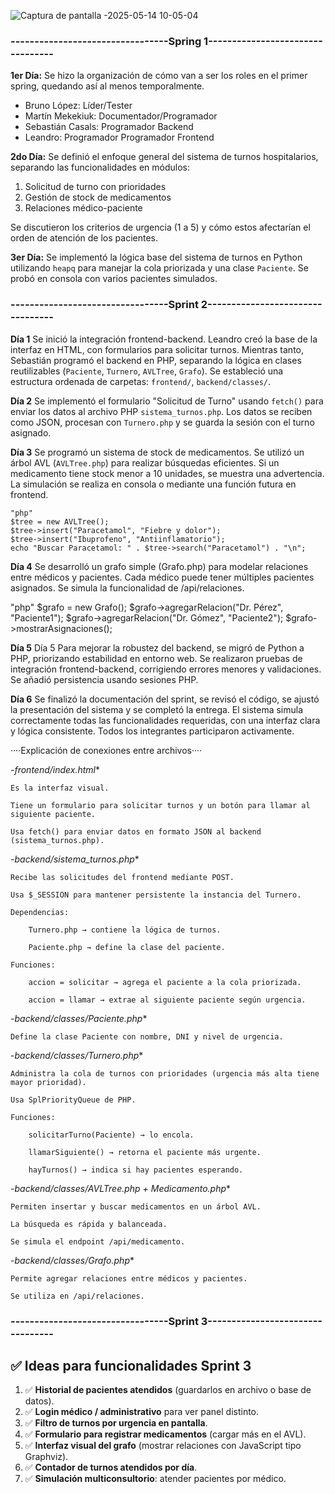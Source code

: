 ![Captura de pantalla -2025-05-14 10-05-04](https://github.com/user-attachments/assets/ee9c5681-c9ab-4113-9b14-7d0443ed177f)

### ---------------------------------Spring 1---------------------------------

**1er Día:**
Se hizo la organización de cómo van a ser los roles en el primer spring, quedando así al menos temporalmente.

* Bruno López: Líder/Tester
* Martín Mekekiuk: Documentador/Programador
* Sebastián Casals: Programador Backend
* Leandro: Programador Programador Frontend

**2do Día:**
Se definió el enfoque general del sistema de turnos hospitalarios, separando las funcionalidades en módulos:

1. Solicitud de turno con prioridades
2. Gestión de stock de medicamentos
3. Relaciones médico-paciente

Se discutieron los criterios de urgencia (1 a 5) y cómo estos afectarían el orden de atención de los pacientes.

**3er Día:**
Se implementó la lógica base del sistema de turnos en Python utilizando `heapq` para manejar la cola priorizada y una clase `Paciente`. Se probó en consola con varios pacientes simulados.

### ---------------------------------Sprint 2---------------------------------

**Día 1**
Se inició la integración frontend-backend. Leandro creó la base de la interfaz en HTML, con formularios para solicitar turnos. Mientras tanto, Sebastián programó el backend en PHP, separando la lógica en clases reutilizables (`Paciente`, `Turnero`, `AVLTree`, `Grafo`). Se estableció una estructura ordenada de carpetas: `frontend/`, `backend/classes/`.

**Día 2**
Se implementó el formulario "Solicitud de Turno" usando `fetch()` para enviar los datos al archivo PHP `sistema_turnos.php`. Los datos se reciben como JSON, procesan con `Turnero.php` y se guarda la sesión con el turno asignado.

**Día 3**
Se programó un sistema de stock de medicamentos. Se utilizó un árbol AVL (`AVLTree.php`) para realizar búsquedas eficientes. Si un medicamento tiene stock menor a 10 unidades, se muestra una advertencia. La simulación se realiza en consola o mediante una función futura en frontend.

    "php"
    $tree = new AVLTree();
    $tree->insert("Paracetamol", "Fiebre y dolor");
    $tree->insert("Ibuprofeno", "Antiinflamatorio");
    echo "Buscar Paracetamol: " . $tree->search("Paracetamol") . "\n";

**Día 4**
Se desarrolló un grafo simple (Grafo.php) para modelar relaciones entre médicos y pacientes. Cada médico puede tener múltiples pacientes asignados. Se simula la funcionalidad de /api/relaciones.

"php"
$grafo = new Grafo();
$grafo->agregarRelacion("Dr. Pérez", "Paciente1");
$grafo->agregarRelacion("Dr. Gómez", "Paciente2");
$grafo->mostrarAsignaciones();

**Día 5**
Día 5
Para mejorar la robustez del backend, se migró de Python a PHP, priorizando estabilidad en entorno web. Se realizaron pruebas de integración frontend-backend, corrigiendo errores menores y validaciones. Se añadió persistencia usando sesiones PHP.

**Día 6**
Se finalizó la documentación del sprint, se revisó el código, se ajustó la presentación del sistema y se completó la entrega. El sistema simula correctamente todas las funcionalidades requeridas, con una interfaz clara y lógica consistente. Todos los integrantes participaron activamente.


····Explicación de conexiones entre archivos····

-*frontend/index.html**

    Es la interfaz visual.

    Tiene un formulario para solicitar turnos y un botón para llamar al siguiente paciente.

    Usa fetch() para enviar datos en formato JSON al backend (sistema_turnos.php).

-*backend/sistema_turnos.php**

    Recibe las solicitudes del frontend mediante POST.

    Usa $_SESSION para mantener persistente la instancia del Turnero.

    Dependencias:

        Turnero.php → contiene la lógica de turnos.

        Paciente.php → define la clase del paciente.

    Funciones:

        accion = solicitar → agrega el paciente a la cola priorizada.

        accion = llamar → extrae al siguiente paciente según urgencia.

-*backend/classes/Paciente.php**

    Define la clase Paciente con nombre, DNI y nivel de urgencia.

-*backend/classes/Turnero.php**

    Administra la cola de turnos con prioridades (urgencia más alta tiene mayor prioridad).

    Usa SplPriorityQueue de PHP.

    Funciones:

        solicitarTurno(Paciente) → lo encola.

        llamarSiguiente() → retorna el paciente más urgente.

        hayTurnos() → indica si hay pacientes esperando.

-*backend/classes/AVLTree.php + Medicamento.php**

    Permiten insertar y buscar medicamentos en un árbol AVL.

    La búsqueda es rápida y balanceada.

    Se simula el endpoint /api/medicamento.

-*backend/classes/Grafo.php**

    Permite agregar relaciones entre médicos y pacientes.

    Se utiliza en /api/relaciones.

### ---------------------------------Sprint 3---------------------------------
## ✅ Ideas para funcionalidades Sprint 3

1. ✅ **Historial de pacientes atendidos** (guardarlos en archivo o base de datos).
2. ✅ **Login médico / administrativo** para ver panel distinto.
3. ✅ **Filtro de turnos por urgencia en pantalla**.
4. ✅ **Formulario para registrar medicamentos** (cargar más en el AVL).
5. ✅ **Interfaz visual del grafo** (mostrar relaciones con JavaScript tipo Graphviz).
6. ✅ **Contador de turnos atendidos por día**.
7. ✅ **Simulación multiconsultorio**: atender pacientes por médico.
